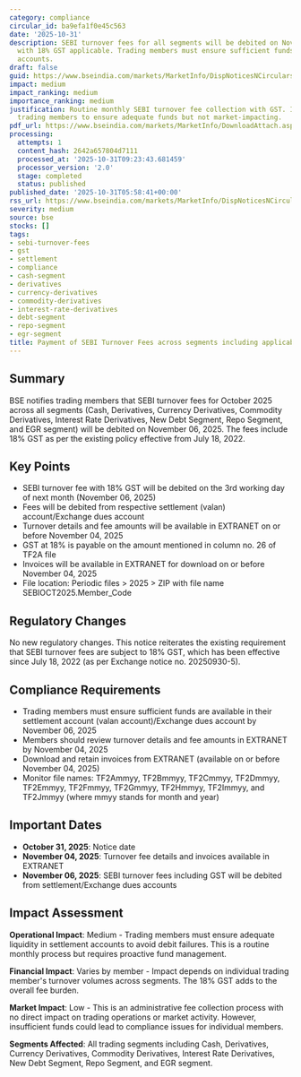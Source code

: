 ```yaml
---
category: compliance
circular_id: ba9efa1f0e45c563
date: '2025-10-31'
description: SEBI turnover fees for all segments will be debited on November 06, 2025,
  with 18% GST applicable. Trading members must ensure sufficient funds in settlement
  accounts.
draft: false
guid: https://www.bseindia.com/markets/MarketInfo/DispNoticesNCirculars.aspx?Noticeid={FEDFD0C6-B7C5-4F65-B2B6-028F673568EF}&noticeno=20251031-1&dt=10/31/2025&icount=1&totcount=4&flag=0
impact: medium
impact_ranking: medium
importance_ranking: medium
justification: Routine monthly SEBI turnover fee collection with GST. Important for
  trading members to ensure adequate funds but not market-impacting.
pdf_url: https://www.bseindia.com/markets/MarketInfo/DownloadAttach.aspx?id=20251031-1&attachedId=
processing:
  attempts: 1
  content_hash: 2642a657804d7111
  processed_at: '2025-10-31T09:23:43.681459'
  processor_version: '2.0'
  stage: completed
  status: published
published_date: '2025-10-31T05:58:41+00:00'
rss_url: https://www.bseindia.com/markets/MarketInfo/DispNoticesNCirculars.aspx?Noticeid={FEDFD0C6-B7C5-4F65-B2B6-028F673568EF}&noticeno=20251031-1&dt=10/31/2025&icount=1&totcount=4&flag=0
severity: medium
source: bse
stocks: []
tags:
- sebi-turnover-fees
- gst
- settlement
- compliance
- cash-segment
- derivatives
- currency-derivatives
- commodity-derivatives
- interest-rate-derivatives
- debt-segment
- repo-segment
- egr-segment
title: Payment of SEBI Turnover Fees across segments including applicable GST
---
```


## Summary

BSE notifies trading members that SEBI turnover fees for October 2025 across all segments (Cash, Derivatives, Currency Derivatives, Commodity Derivatives, Interest Rate Derivatives, New Debt Segment, Repo Segment, and EGR segment) will be debited on November 06, 2025. The fees include 18% GST as per the existing policy effective from July 18, 2022.

## Key Points

- SEBI turnover fee with 18% GST will be debited on the 3rd working day of next month (November 06, 2025)
- Fees will be debited from respective settlement (valan) account/Exchange dues account
- Turnover details and fee amounts will be available in EXTRANET on or before November 04, 2025
- GST at 18% is payable on the amount mentioned in column no. 26 of TF2A file
- Invoices will be available in EXTRANET for download on or before November 04, 2025
- File location: Periodic files > 2025 > ZIP with file name SEBIOCT2025.Member_Code

## Regulatory Changes

No new regulatory changes. This notice reiterates the existing requirement that SEBI turnover fees are subject to 18% GST, which has been effective since July 18, 2022 (as per Exchange notice no. 20250930-5).

## Compliance Requirements

- Trading members must ensure sufficient funds are available in their settlement account (valan account)/Exchange dues account by November 06, 2025
- Members should review turnover details and fee amounts in EXTRANET by November 04, 2025
- Download and retain invoices from EXTRANET (available on or before November 04, 2025)
- Monitor file names: TF2Ammyy, TF2Bmmyy, TF2Cmmyy, TF2Dmmyy, TF2Emmyy, TF2Fmmyy, TF2Gmmyy, TF2Hmmyy, TF2Immyy, and TF2Jmmyy (where mmyy stands for month and year)

## Important Dates

- **October 31, 2025**: Notice date
- **November 04, 2025**: Turnover fee details and invoices available in EXTRANET
- **November 06, 2025**: SEBI turnover fees including GST will be debited from settlement/Exchange dues accounts

## Impact Assessment

**Operational Impact**: Medium - Trading members must ensure adequate liquidity in settlement accounts to avoid debit failures. This is a routine monthly process but requires proactive fund management.

**Financial Impact**: Varies by member - Impact depends on individual trading member's turnover volumes across segments. The 18% GST adds to the overall fee burden.

**Market Impact**: Low - This is an administrative fee collection process with no direct impact on trading operations or market activity. However, insufficient funds could lead to compliance issues for individual members.

**Segments Affected**: All trading segments including Cash, Derivatives, Currency Derivatives, Commodity Derivatives, Interest Rate Derivatives, New Debt Segment, Repo Segment, and EGR segment.